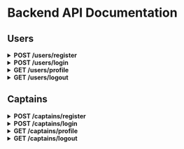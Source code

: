 # Backend API Documentation

## Users

<details>
<summary><strong>POST /users/register</strong></summary>

#### Description

Registers a new user in the system. This endpoint validates the input, hashes the password, and stores the user in the database.

#### Request Body

Send a JSON object with the following structure:

```
{
  "fullname": {
    "firstname": "<First Name>",
    "lastname": "<Last Name>" // optional
  },
  "email": "<user@example.com>",
  "password": "<password>"
}
```

### Field Requirements

- `fullname.firstname` (string, required): Minimum 3 characters.
- `fullname.lastname` (string, optional): Minimum 3 characters if provided.
- `email` (string, required): Must be a valid email address.
- `password` (string, required): Minimum 6 characters.

### Responses

#### Success

- **201 Created**
  - User registered successfully.
  - Example response:
    ```json
    {
      "message": "User registered successfully",
      "user": {
        /* user data */
      }
    }
    ```

#### Error Responses

- **400 Bad Request**
  - Validation failed (e.g., missing fields, invalid email, short password).
  - Example response:
    ```json
    {
      "errors": [
        {
          "msg": "First name must be at least 3 characters long",
          "param": "fullname.firstname"
        },
        { "msg": "Invalid Email", "param": "email" }
      ]
    }
    ```
- **409 Conflict**
  - Email already exists.
  - Example response:
    ```json
    {
      "message": "Email already exists"
    }
    ```
- **500 Internal Server Error**
  - Server error during registration.
  - Example response:
    ```json
    {
      "message": "Internal server error"
    }
    ```

### Example Request

```
curl -X POST http://localhost:3000/users/register \
  -H "Content-Type: application/json" \
  -d '{
    "fullname": { "firstname": "John", "lastname": "Doe" },
    "email": "john.doe@example.com",
    "password": "secret123"
  }'
```

</details>

<details>
<summary><strong>POST /users/login</strong></summary>

#### Description

Authenticates a user and returns a JWT token if the credentials are valid.

#### Request Body

Send a JSON object with the following structure:

```
{
  "email": "<user@example.com>",
  "password": "<password>"
}
```

### Field Requirements

- `email` (string, required): Must be a valid email address.
- `password` (string, required): Minimum 6 characters.

### Responses

#### Success

- **200 OK**
  - User authenticated successfully.
  - Example response:
    ```json
    {
      "token": "<jwt_token>",
      "user": {
        /* user data */
      }
    }
    ```

#### Error Responses

- **400 Bad Request**
  - Validation failed (e.g., missing fields, invalid email, short password).
  - Example response:
    ```json
    {
      "errors": [
        { "msg": "Invalid Email", "param": "email" },
        {
          "msg": "Password must be at least 6 characters long",
          "param": "password"
        }
      ]
    }
    ```
- **401 Unauthorized**
  - Invalid email or password.
  - Example response:
    ```json
    {
      "message": "Invalid email or password"
    }
    ```
- **500 Internal Server Error**
  - Server error during login.
  - Example response:
    ```json
    {
      "message": "Internal server error"
    }
    ```

### Example Request

```
curl -X POST http://localhost:3000/users/login \
  -H "Content-Type: application/json" \
  -d '{
    "email": "john.doe@example.com",
    "password": "secret123"
  }'
```

</details>

<details>
<summary><strong>GET /users/profile</strong></summary>

#### Description

Returns the authenticated user's profile information. Requires a valid JWT token in the cookie or Authorization header.

#### Authentication

- Requires authentication via JWT token (sent as a cookie or in the `Authorization: Bearer <token>` header).

#### Request

- No request body required.
- Must include authentication token.

#### Responses

- **200 OK**
  - Returns the authenticated user's profile.
  - Example response:
    ```json
    {
      "_id": "<user_id>",
      "fullname": {
        "firstname": "John",
        "lastname": "Doe"
      },
      "email": "john.doe@example.com"
      // ...other user fields
    }
    ```
- **401 Unauthorized**
  - If the token is missing, invalid, or expired.
  - Example response:
    ```json
    {
      "message": "Unauthorized"
    }
    ```

### Example Request

```
curl -X GET http://localhost:3000/users/profile \
  -H "Authorization: Bearer <jwt_token>"
```

</details>

<details>
<summary><strong>GET /users/logout</strong></summary>

#### Description

Logs out the authenticated user by clearing the authentication token and blacklisting the token to prevent further use.

#### Authentication

- Requires authentication via JWT token (sent as a cookie or in the `Authorization: Bearer <token>` header).

#### Request

- No request body required.
- Must include authentication token.

#### Responses

- **200 OK**
  - User logged out successfully.
  - Example response:
    ```json
    {
      "message": "Logged out successfully"
    }
    ```
- **401 Unauthorized**
  - If the token is missing, invalid, or expired.
  - Example response:
    ```json
    {
      "message": "Unauthorized"
    }
    ```

### Example Request

```
curl -X GET http://localhost:3000/users/logout \
  -H "Authorization: Bearer <jwt_token>"
```

</details>

## Captains

<details>
<summary><strong>POST /captains/register</strong></summary>

#### Description

Registers a new captain in the system. This endpoint validates the input, hashes the password, and stores the captain and their vehicle details in the database.

#### Request Body

Send a JSON object with the following structure:

```
{
  "fullname": {
    "firstname": "<First Name>",
    "lastname": "<Last Name>" // optional
  },
  "email": "<captain@example.com>",
  "password": "<password>",
  "vehicle": {
    "color": "<color>",
    "plate": "<plate>",
    "capacity": <number>,
    "vehicleType": "car" // or "motorcycle", "auto"
  }
}
```

### Field Requirements

- `fullname.firstname` (string, required): Minimum 3 characters.
- `fullname.lastname` (string, optional): Minimum 3 characters if provided.
- `email` (string, required): Must be a valid email address.
- `password` (string, required): Minimum 6 characters.
- `vehicle.color` (string, required): Minimum 3 characters.
- `vehicle.plate` (string, required): Minimum 3 characters.
- `vehicle.capacity` (integer, required): Minimum 1.
- `vehicle.vehicleType` (string, required): Must be one of `car`, `motorcycle`, or `auto`.

### Responses

#### Success

- **201 Created**
  - Captain registered successfully.
  - Example response:
    ```json
    {
      "message": "Captain registered successfully",
      "token": "<jwt_token>",
      "captain": {
        /* captain data */
      }
    }
    ```

#### Error Responses

- **400 Bad Request**
  - Validation failed (e.g., missing fields, invalid email, short password, invalid vehicle data).
  - Example response:
    ```json
    {
      "errors": [
        {
          "msg": "First name must be at least 3 characters long",
          "param": "fullname.firstname"
        },
        { "msg": "Please enter a valid email address", "param": "email" }
      ]
    }
    ```
- **400 Bad Request**
  - Captain already exists.
  - Example response:
    ```json
    {
      "message": "Captain already exists"
    }
    ```
- **500 Internal Server Error**
  - Server error during registration.
  - Example response:
    ```json
    {
      "message": "Internal server error"
    }
    ```

### Example Request

```
curl -X POST http://localhost:3000/captains/register \
  -H "Content-Type: application/json" \
  -d '{
    "fullname": { "firstname": "Jane", "lastname": "Smith" },
    "email": "jane.smith@example.com",
    "password": "secret123",
    "vehicle": {
      "color": "Red",
      "plate": "XYZ123",
      "capacity": 4,
      "vehicleType": "car"
    }
  }'
```

</details>

<details>
<summary><strong>POST /captains/login</strong></summary>

#### Description

Authenticates a captain and returns a JWT token if the credentials are valid.

#### Request Body

Send a JSON object with the following structure:

```
{
  "email": "<captain@example.com>",
  "password": "<password>"
}
```

### Field Requirements

- `email` (string, required): Must be a valid email address.
- `password` (string, required): Minimum 6 characters.

### Responses

#### Success

- **200 OK**
  - Captain authenticated successfully.
  - Example response:
    ```json
    {
      "message": "Captain logged in successfully",
      "token": "<jwt_token>",
      "captain": {
        /* captain data */
      }
    }
    ```

#### Error Responses

- **400 Bad Request**
  - Validation failed (e.g., missing fields, invalid email, short password).
  - Example response:
    ```json
    {
      "errors": [
        { "msg": "Please enter a valid email address", "param": "email" },
        {
          "msg": "Password must be at least 6 characters long",
          "param": "password"
        }
      ]
    }
    ```
- **401 Unauthorized**
  - Invalid email or password.
  - Example response:
    ```json
    {
      "message": "Invalid email or password"
    }
    ```
- **500 Internal Server Error**
  - Server error during login.
  - Example response:
    ```json
    {
      "message": "Internal server error"
    }
    ```

### Example Request

```
curl -X POST http://localhost:3000/captains/login \
  -H "Content-Type: application/json" \
  -d '{
    "email": "jane.smith@example.com",
    "password": "secret123"
  }'
```

</details>

<details>
<summary><strong>GET /captains/profile</strong></summary>

#### Description

Returns the authenticated captain's profile information. Requires a valid JWT token in the cookie or Authorization header.

#### Authentication

- Requires authentication via JWT token (sent as a cookie or in the `Authorization: Bearer <token>` header).

#### Request

- No request body required.
- Must include authentication token.

#### Responses

- **200 OK**
  - Returns the authenticated captain's profile.
  - Example response:
    ```json
    {
      "message": "Captain profile retrieved successfully",
      "captain": {
        /* captain data */
      }
    }
    ```
- **401 Unauthorized**
  - If the token is missing, invalid, or expired.
  - Example response:
    ```json
    {
      "message": "Unauthorized"
    }
    ```

### Example Request

```
curl -X GET http://localhost:3000/captains/profile \
  -H "Authorization: Bearer <jwt_token>"
```

</details>

<details>
<summary><strong>GET /captains/logout</strong></summary>

#### Description

Logs out the authenticated captain by clearing the authentication token and blacklisting the token to prevent further use.

#### Authentication

- Requires authentication via JWT token (sent as a cookie or in the `Authorization: Bearer <token>` header).

#### Request

- No request body required.
- Must include authentication token.

#### Responses

- **200 OK**
  - Captain logged out successfully.
  - Example response:
    ```json
    {
      "message": "Captain logged out successfully"
    }
    ```
- **401 Unauthorized**
  - If the token is missing, invalid, or expired.
  - Example response:
    ```json
    {
      "message": "Unauthorized"
    }
    ```

### Example Request

```
curl -X GET http://localhost:3000/captains/logout \
  -H "Authorization: Bearer <jwt_token>"
```

</details>
